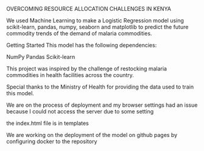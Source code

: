 OVERCOMING RESOURCE ALLOCATION CHALLENGES IN KENYA

We used Machine Learning to make a Logistic Regression model using scikit-learn, pandas, numpy, seaborn and matplotlib to predict the future commodity trends of the demand of  malaria commodities.



Getting Started
This model has the following dependencies:

NumPy
Pandas
Scikit-learn

This project was inspired by the challenge of restocking malaria commodities in health facilities across the country.

Special thanks to the Ministry of Health for providing the data used to train this model.

We are on the process of deployment and my browser settings had an issue because I could not access the server due to some setting 

the index.html file is in templates

We are working on the deployment of the model on github pages by configuring docker to the repository

